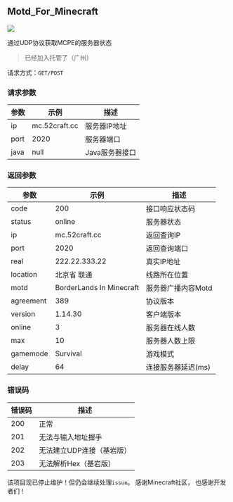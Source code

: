 ## Motd_For_Minecraft ##


![](https://cdn.jsdelivr.net/gh/pluginskers/cdn/2021/20210427201617.png)


通过UDP协议获取MCPE的服务器状态

> 已经加入托管了（广州）

请求方式：`GET/POST`

### 请求参数 ###

参数|示例|描述
-|-|-
ip|mc.52craft.cc|服务器IP地址
port|2020|服务器端口
java|null|Java服务器接口

### 返回参数 ###

参数|示例|描述
-|-|-
code|200|接口响应状态码
status|online|服务器状态
ip|mc.52craft.cc|返回查询IP
port|2020|返回查询端口
real|222.22.333.22|真实IP地址
location|北京省 联通|线路所在位置
motd|BorderLands In Minecraft|服务器广播内容Motd
agreement|389|协议版本
version|1.14.30|客户端版本
online|3|服务器在线人数
max|10|服务器人数上限
gamemode|Survival|游戏模式
delay|64|连接服务器延迟(ms)

### 错误码 ###

错误码|描述
-|-
200|正常
201|无法与输入地址握手
202|无法建立UDP连接（基岩版）
203|无法解析Hex（基岩版）


该项目现已停止维护！但仍会继续处理`issue`。
感谢Minecraft社区，
也感谢开发者们！
